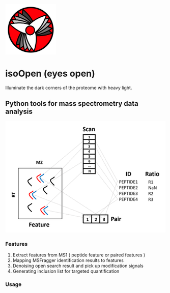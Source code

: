 <img src="docs/logo.png" alt="logo" width="160px" />

# isoOpen (eyes open)
Illuminate the dark corners of the proteome with heavy light.

## Python tools for mass spectrometry data analysis

<img src="docs/demo.png" alt="demo" width="800px"/>

### Features

1. Extract features from MS1 ( peptide feature or paired features )
2. Mapping MSFragger identification results to features
3. Denoising open search result and pick up modification signals
4. Generating inclusion list for targeted quantification



###  Usage



